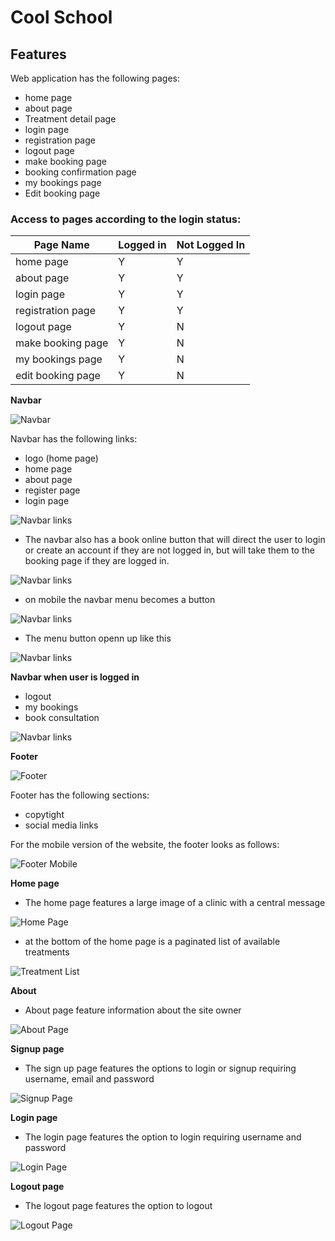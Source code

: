 # Cool School

## Features

Web application has the following pages:
- home page
- about page
- Treatment detail page
- login page
- registration page
- logout page
- make booking page
- booking confirmation page
- my bookings page
- Edit booking page


### Access to pages according to the login status:

| Page Name         | Logged in      | Not Logged In| 
| -------------     | ------------- | -------------| 
| home page         | Y             | Y            |
| about page        | Y             | Y            |
| login page        | Y             | Y            |
| registration page | Y             | Y            |
| logout page       | Y             | N            |
| make booking page | Y             | N            |
| my bookings page  | Y             | N            |
| edit booking page | Y             | N            |

**Navbar**

![Navbar](documentation/features/navbarnotlogged.png)

Navbar has the following links:
- logo (home page)
- home page
- about page
- register page
- login page

![Navbar links](documentation/features/navbarlinksnotlogged.png)

- The navbar also has a book online button that will direct the user to login or create an account if they are not logged in, but will take them to the booking page if they are logged in.

![Navbar links](documentation/features/bookonline.png)

- on mobile the navbar menu becomes a button

![Navbar links](documentation/features/mainpagemobile.png)

- The menu button openn up like this

![Navbar links](documentation/features/mainpagebuttonopen.png)



**Navbar when user is logged in**

- logout
- my bookings
- book consultation

![Navbar links](documentation/features/navbarloggedin.png)

**Footer**

![Footer](documentation/features/footer.png)

Footer has the following sections:
- copytight
- social media links



For the mobile version of the website, the footer looks as follows:

  ![Footer Mobile](documentation/features/footermobile.png)

**Home page**

  - The home page features a large image of a clinic with a central message

  ![Home Page](documentation/features/mainpage2.png)

  - at the bottom of the home page is a paginated list of available treatments

  ![Treatment List](documentation/features/treatmentlist.png)

**About**

- About page feature information about the site owner

![About Page](documentation/features/aboutpage.png)

**Signup page**

- The sign up page features the options to login or signup requiring username, email and password

![Signup Page](documentation/features/signup.png)

**Login page**

- The login page features the option to login requiring username and password

![Login Page](documentation/features/login.png)

**Logout page**

- The logout page features the option to logout

![Logout Page](documentation/features/logout.png)




